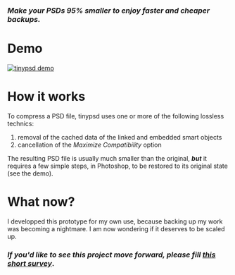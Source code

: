 ### *Make your PSDs 95% smaller to enjoy faster and cheaper backups.*

# Demo

[![tinypsd demo](https://img.youtube.com/vi/8HH2C6f8D8s/0.jpg)](https://www.youtube.com/watch?v=8HH2C6f8D8s)

# How it works

To compress a PSD file, tinypsd uses one or more of the following lossless technics:
1. removal of the cached data of the linked and embedded smart objects
2. cancellation of the *Maximize Compatibility* option

The resulting PSD file is usually much smaller than the original, ***but*** it requires a few simple steps, in Photoshop, to be restored to its original state (see the  demo).

# What now?

I developped this prototype for my own use, because backing up my work was becoming a nightmare. I am now wondering if it deserves to be scaled up. 

### *If you'd like to see this project move forward, please fill [this short survey](https://docs.google.com/forms/d/e/1FAIpQLSdJUtbC4O7cmTQv2qjXZBuEoTOqfjzADHgMOqzgrqqjuWNCdg/viewform?usp=sf_link)*.
